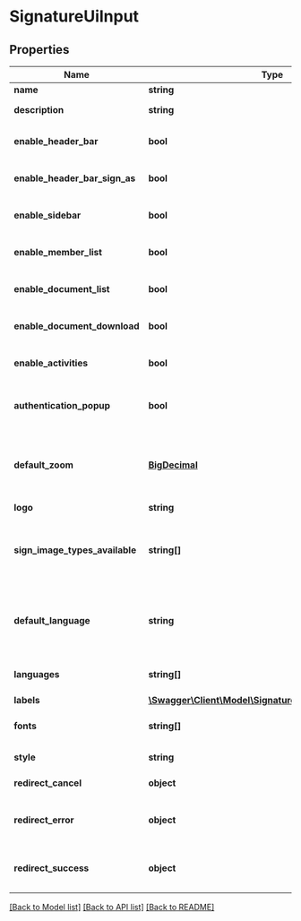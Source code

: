 # SignatureUiInput

## Properties
Name | Type | Description | Notes
------------ | ------------- | ------------- | -------------
**name** | **string** | Signature UI&#x27;s name | 
**description** | **string** | Signature UI&#x27;s description | [optional] 
**enable_header_bar** | **bool** | Toggle header bar of the app view | [optional] [default to true]
**enable_header_bar_sign_as** | **bool** | Toggle \&quot;Sign as\&quot; band on the top of the app view | [optional] [default to true]
**enable_sidebar** | **bool** | Toggle sidebar of the app view | [optional] [default to true]
**enable_member_list** | **bool** | Toggle list of members in the procedure | [optional] [default to true]
**enable_document_list** | **bool** | Toggle list of documents in the procedure | [optional] [default to true]
**enable_document_download** | **bool** | Toggle downloads buttons for documents | [optional] [default to true]
**enable_activities** | **bool** | Toggle activity feed | [optional] [default to true]
**authentication_popup** | **bool** | True for use a popup to enter the SMS code, false for use a fullscreen view. | [optional] [default to false]
**default_zoom** | [**BigDecimal**](BigDecimal.md) | Default value for zoom of the PDF viewer. Default value is the adapted to the resolution of your screen. | [optional] 
**logo** | **string** | Base64 of your logo | [optional] 
**sign_image_types_available** | **string[]** | Allow sign images types available for signature. The first type of the list will be selected as default for the signer. | [optional] 
**default_language** | **string** | Default selected language of the interface. Must be present in \&quot;languages\&quot; field. | [optional] 
**languages** | **string[]** | Array of allowed languages, use country code | [optional] 
**labels** | [**\Swagger\Client\Model\SignatureUiLabelInputIncluded[]**](SignatureUiLabelInputIncluded.md) |  | [optional] 
**fonts** | **string[]** | List of fonts to load on the view. (Loaded via Google fonts) | [optional] 
**style** | **string** | CSS for customize the view | [optional] 
**redirect_cancel** | **object** | Redirection when a Procedure is refused | [optional] 
**redirect_error** | **object** | Redirect when the Member gets an error on the procedure of the signature | [optional] 
**redirect_success** | **object** | Redirect when the Member has successfully signed the procedure | [optional] 

[[Back to Model list]](../README.md#documentation-for-models) [[Back to API list]](../README.md#documentation-for-api-endpoints) [[Back to README]](../README.md)

